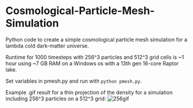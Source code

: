 # Cosmological-Particle-Mesh-Simulation
Python code to create a simple cosmological particle mesh simulation for a lambda cold dark-matter universe.

Runtime for 1000 timesteps with 256^3 particles and 512^3 grid cells is ~1 hour using ~7 GB RAM on a Windows os with a 13th gen 16-core Raptor lake.

Set variables in pmesh.py and run with `python pmesh.py`.

Example .gif result for a thin projection of the density for a simulation including 256^3 particles on a 512^3 grid:
![256gif](https://github.com/grkooij/Cosmological-Particle-Mesh-Simulation/blob/master/cosmological_simulation.png)
